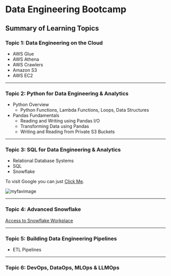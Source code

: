 # Data Engineering Bootcamp
## Summary of Learning Topics
### Topic 1: Data Engineering on the Cloud
* AWS Glue
* AWS Athena
* AWS Crawlers
* Amazon S3
* AWS EC2

---

### Topic 2: Python for Data Engineering & Analytics
* Python Overview
    * Python Functions, Lambda Functions, Loops, Data Structures
* Pandas Fundamentals
    * Reading and Writing using Pandas I/O
    * Transforming Data using Pandas
    * Writing and Reading from Private S3 Buckets

--- 

### Topic 3: SQL for Data Engineering & Analytics 
* Relational Database Systems
* SQL
* Snowflake

To visit Google you can just [Click Me](https://google.com).


![myfavimage](https://m.media-amazon.com/images/M/MV5BODI4NzMyNjE0MF5BMl5BanBnXkFtZTgwMTcwNzI0MzE@._V1_FMjpg_UX1000_.jpg)


--- 

### Topic 4: Advanced Snowflake  
[Access to Snowflake Workplace](https://app.snowflake.com/ffojzfh/wpa36811/)

---
### Topic 5: Building Data Engineering Pipelines
* ETL Pipelines


---
### Topic 6: DevOps, DataOps, MLOps & LLMOps